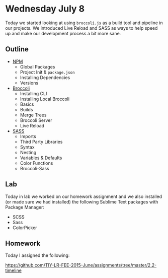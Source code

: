 # Wednesday July 8

Today we started looking at using `broccoli.js` as a build tool and pipeline in our projects.
We introduced Live Reload and SASS as ways to help speed up and make our development process a bit more sane.

## Outline

* [NPM](npm.html)
    - Global Packages
    - Project Init & `package.json`
    - Installing Dependencies
    - Versions
* [Broccoli](broccoli.html)
    - Installing CLI
    - Installing Local Broccoli
    - Basics
    - Builds
    - Merge Trees
    - Broccoli Server
    - Live Reload
* [SASS](sass.html)
    - Imports
    - Third Party Libraries
    - Syntax
    - Nesting
    - Variables & Defaults
    - Color Functions
    - Broccoli-Sass

## Lab

Today in lab we worked on our homework assignment and we also installed (or made sure we had installed) the following Sublime Text packages with Package Manager:

- SCSS
- Sass
- ColorPicker

## Homework

Today I assigned the following:

https://github.com/TIY-LR-FEE-2015-June/assignments/tree/master/2.2-timeline
